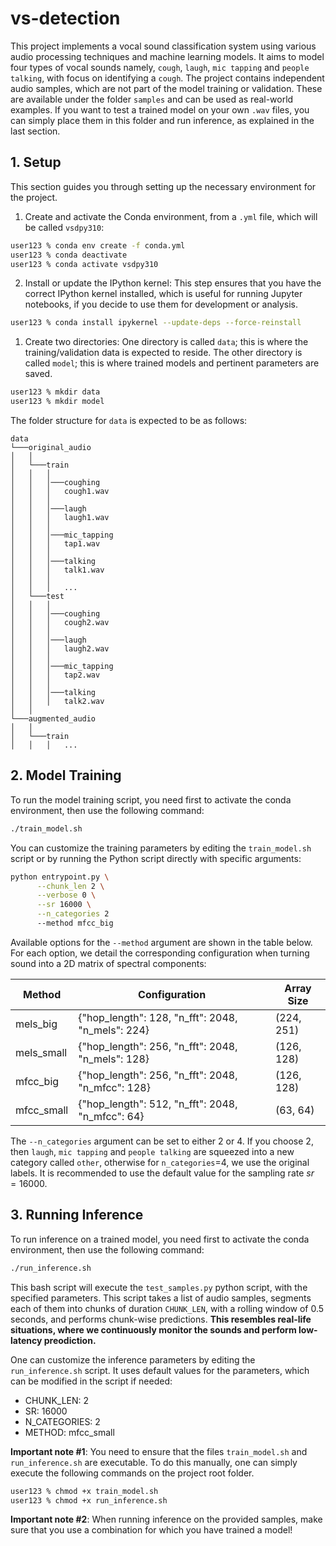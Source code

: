 # vs-detection

This project implements a vocal sound classification system using various audio processing techniques and machine learning models. It aims to model four types of vocal sounds namely, `cough`, `laugh`, `mic tapping` and `people talking`, with focus on identifying a `cough`. The project contains independent audio samples, which are not part of the model training or validation. These are available under the folder `samples` and can be used as real-world examples. If you want to test a trained model on your own `.wav` files, you can simply place them in this folder and run inference, as explained in the last section.

## 1. Setup

This section guides you through setting up the necessary environment for the project.

1. Create and activate the Conda environment, from a `.yml` file, which will be called `vsdpy310`:

```bash
user123 % conda env create -f conda.yml
user123 % conda deactivate
user123 % conda activate vsdpy310
```

2. Install or update the IPython kernel: This step ensures that you have the correct IPython kernel installed, which is useful for running Jupyter notebooks, if you decide to use them for development or analysis.

```bash
user123 % conda install ipykernel --update-deps --force-reinstall
```

1. Create two directories: One directory is called `data`; this is where the training/validation data is expected to reside. The other directory is called `model`; this is where trained models and pertinent parameters are saved.

```bash
user123 % mkdir data
user123 % mkdir model
```

The folder structure for `data` is expected to be as follows:

```
data 
└───original_audio
│   │
│   └───train
│   │   │
│   │   │───coughing
│   │   │   cough1.wav
│   │   │
│   │   │───laugh
│   │   │   laugh1.wav
│   │   │
│   │   │───mic_tapping
│   │   │   tap1.wav
│   │   │
│   │   │───talking
│   │   │   talk1.wav
│   │   │   
│   │   │   ...
│   └───test
│   │   │
│   │   │───coughing
│   │   │   cough2.wav
│   │   │
│   │   │───laugh
│   │   │   laugh2.wav
│   │   │
│   │   │───mic_tapping
│   │   │   tap2.wav
│   │   │
│   │   │───talking
│   │   │   talk2.wav
│   │
└───augmented_audio
│   │
│   └───train
│   │   │   ...
```

## 2. Model Training

To run the model training script, you need first to activate the conda environment, then use the following command:

```bash
./train_model.sh
```

You can customize the training parameters by editing the `train_model.sh` script or by running the Python script directly with specific arguments:

```bash
python entrypoint.py \
      --chunk_len 2 \
      --verbose 0 \
      --sr 16000 \
      --n_categories 2 
      --method mfcc_big
```

Available options for the `--method` argument are shown in the table below. For each option, we detail the corresponding configuration when turning sound into a 2D matrix of spectral components:

| Method     | Configuration                                              | Array Size   |
|------------|-----------------------------------------------------------|--------------|
| mels_big   | {"hop_length": 128, "n_fft": 2048, "n_mels": 224}         | (224, 251)   |
| mels_small | {"hop_length": 256, "n_fft": 2048, "n_mels": 128}         | (126, 128)   |
| mfcc_big   | {"hop_length": 256, "n_fft": 2048, "n_mfcc": 128}         | (126, 128)   |
| mfcc_small | {"hop_length": 512, "n_fft": 2048, "n_mfcc":  64}         | (63, 64)     |

The `--n_categories` argument can be set to either $2$ or $4$. If you choose $2$, then `laugh`, `mic tapping` and `people talking` are squeezed into a new category called `other`, otherwise for `n_categories`=$4$, we use the original labels.
It is recommended to use the default value for the sampling rate $sr=16000$.

## 3. Running Inference

To run inference on a trained model, you need first to activate the conda environment, then use the following command:

```bash
./run_inference.sh
```

This bash script will execute the `test_samples.py` python script, with the specified parameters. This script takes a list of audio samples, segments each of them into chunks of duration `CHUNK_LEN`, with a rolling window of $0.5$ seconds, and performs chunk-wise predictions. **This resembles real-life situations, where we continuously monitor the sounds and perform low-latency preodiction.**

One can customize the inference parameters by editing the `run_inference.sh` script. It uses default values for the parameters, which can be modified in the script if needed:

- CHUNK_LEN: 2
- SR: 16000
- N_CATEGORIES: 2
- METHOD: mfcc_small

**Important note #1**: You need to ensure that the files `train_model.sh` and `run_inference.sh` are executable. To do this manually, one can simply execute the following commands on the project root folder.

```bash
user123 % chmod +x train_model.sh
user123 % chmod +x run_inference.sh
```

**Important note #2**: When running inference on the provided samples, make sure that you use a combination for which you have trained a model!
